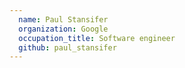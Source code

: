 ```yaml
---
  name: Paul Stansifer
  organization: Google
  occupation_title: Software engineer
  github: paul_stansifer
---
```


